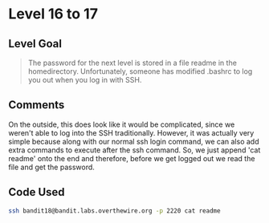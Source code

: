 # Level 16 to 17

## Level Goal
> The password for the next level is stored in a file readme in the homedirectory. Unfortunately, someone has modified .bashrc to log you out when you log in with SSH.

## Comments
On the outside, this does look like it would be complicated, since we weren't able to log into the SSH traditionally. However, it was actually very simple because along with our normal ssh login command, we can also add extra commands to execute after the ssh command. So, we just append 'cat readme' onto the end and therefore, before we get logged out we read the file and get the password.

Code Used
------
```bash
ssh bandit18@bandit.labs.overthewire.org -p 2220 cat readme
```

